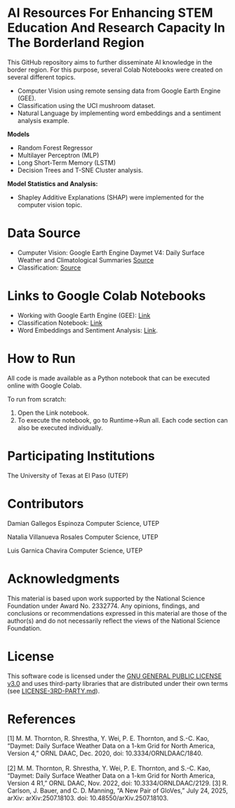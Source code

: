# AI Resources For Enhancing STEM Education And Research Capacity In The Borderland Region

This GitHub repository aims to further disseminate AI knowledge in the border region. For this purpose, several Colab Notebooks were created on several different topics. 
  - Computer Vision using remote sensing data from Google Earth Engine (GEE).
  - Classification using the UCI mushroom dataset. 
  - Natural Language by implementing word embeddings and a sentiment analysis example. 

**Models**
  - Random Forest Regressor
  - Multilayer Perceptron (MLP)
  - Long Short-Term Memory (LSTM)
  - Decision Trees and T-SNE Cluster analysis.

**Model Statistics and Analysis:**   
+ Shapley Additive Explanations (SHAP) were implemented for the computer vision topic. 

# Data Source
 - Cumputer Vision: Google Earth Engine Daymet V4: Daily Surface Weather and Climatological Summaries [Source](https://developers.google.com/earth-engine/datasets/catalog/NASA_ORNL_DAYMET_V4#bands)
 - Classification: [Source](https://doi.org/10.24432/C5959T) 

# Links to Google Colab Notebooks  
+ Working with Google Earth Engine (GEE): [Link](https://colab.research.google.com/drive/1kYd6yYcE9T_begejLNAZsq8rSI4PM98o?usp=sharing)
+ Classification Notebook: [Link](https://colab.research.google.com/drive/1e5W2TZ2Zs5dX6V0F5eNVWcV8t3e7uNqU?usp=sharing)
+ Word Embeddings and Sentiment Analysis: [Link](https://colab.research.google.com/drive/1v8QdPG6nO0AyQ3PIN-e8V17OBWpAo-_n?usp=sharing).

# How to Run

All code is made available as a Python notebook that can be executed online with Google Colab.       

To run from scratch:   
1. Open the Link notebook.
2. To execute the notebook, go to Runtime->Run all. Each code section can also be executed individually.

# Participating Institutions
The University of Texas at El Paso (UTEP)  

# Contributors
Damian Gallegos Espinoza 
    Computer Science,  UTEP
    
Natalia Villanueva Rosales 
    Computer Science,  UTEP

Luis Garnica Chavira
    Computer Science,  UTEP

# Acknowledgments 
 
This material is based upon work supported by the National Science Foundation under Award No. 2332774.
Any opinions, findings, and conclusions or recommendations expressed in this material are those of the
author(s) and do not necessarily reflect the views of the National Science Foundation.

# License
This software code is licensed under the [GNU GENERAL PUBLIC LICENSE v3.0](./LICENSE) and uses third-party libraries that are distributed under their own terms (see [LICENSE-3RD-PARTY.md](./LICENSE-3RD-PARTY.md)).

# References 
[1] M. M. Thornton, R. Shrestha, Y. Wei, P. E. Thornton, and S.-C. Kao, “Daymet: Daily Surface Weather Data on a 1-km Grid for North America, Version 4,” ORNL DAAC, Dec. 2020, doi: 10.3334/ORNLDAAC/1840. <br><br>
[2] M. M. Thornton, R. Shrestha, Y. Wei, P. E. Thornton, and S.-C. Kao, “Daymet: Daily Surface Weather Data on a 1-km Grid for North America, Version 4 R1,” ORNL DAAC, Nov. 2022, doi: 10.3334/ORNLDAAC/2129.
[3] R. Carlson, J. Bauer, and C. D. Manning, “A New Pair of GloVes,” July 24, 2025, arXiv: arXiv:2507.18103. doi: 10.48550/arXiv.2507.18103.




